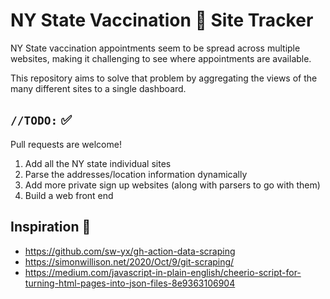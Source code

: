 # NY State Vaccination :syringe: Site Tracker
NY State vaccination appointments seem to be spread across multiple websites, making it challenging to see where appointments are available. 

This repository aims to solve that problem by aggregating the views of the many different sites to a single dashboard. 

## `//TODO:` :white_check_mark:
Pull requests are welcome!
1. Add all the NY state individual sites
1. Parse the addresses/location information dynamically
1. Add more private sign up websites (along with parsers to go with them)
1. Build a web front end

## Inspiration :pray:
* https://github.com/sw-yx/gh-action-data-scraping
* https://simonwillison.net/2020/Oct/9/git-scraping/
* https://medium.com/javascript-in-plain-english/cheerio-script-for-turning-html-pages-into-json-files-8e9363106904